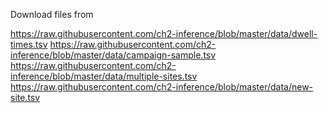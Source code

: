 Download files from


https://raw.githubusercontent.com/ch2-inference/blob/master/data/dwell-times.tsv
https://raw.githubusercontent.com/ch2-inference/blob/master/data/campaign-sample.tsv
https://raw.githubusercontent.com/ch2-inference/blob/master/data/multiple-sites.tsv
https://raw.githubusercontent.com/ch2-inference/blob/master/data/new-site.tsv
